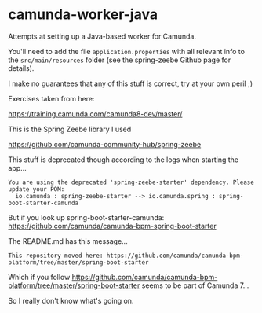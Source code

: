 # camunda-worker-java

Attempts at setting up a Java-based worker for Camunda.

You'll need to add the file `application.properties` with all relevant info to
the `src/main/resources` folder (see the spring-zeebe Github page for details).

I make no guarantees that any of this stuff is correct, try at your own peril ;)

Exercises taken from here:

https://training.camunda.com/camunda8-dev/master/

This is the Spring Zeebe library I used

https://github.com/camunda-community-hub/spring-zeebe

This stuff is deprecated though according to the logs when starting the app...

```
You are using the deprecated 'spring-zeebe-starter' dependency. Please update your POM:
  io.camunda : spring-zeebe-starter --> io.camunda.spring : spring-boot-starter-camunda
```

But if you look up spring-boot-starter-camunda: https://github.com/camunda/camunda-bpm-spring-boot-starter

The README.md has this message...

```
This repository moved here: https://github.com/camunda/camunda-bpm-platform/tree/master/spring-boot-starter
```

Which if you follow https://github.com/camunda/camunda-bpm-platform/tree/master/spring-boot-starter seems to be part of
Camunda 7...

So I really don't know what's going on.
